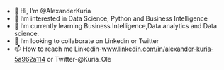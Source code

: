 - 👋 Hi, I’m @AlexanderKuria
- 👀 I’m interested in Data Science, Python and Business Intelligence
- 🌱 I’m currently learning Business Intelligence,Data analytics and Data science.
- 💞️ I’m looking to collaborate on Linkedin or Twitter
- 📫 How to reach me Linkedin-www.linkedin.com/in/alexander-kuria-5a962a114 or Twitter-@Kuria_Ole

<!---
AlexanderKuria/AlexanderKuria is a ✨ special ✨ repository because its `README.md` (this file) appears on your GitHub profile.
You can click the Preview link to take a look at your changes.
--->
